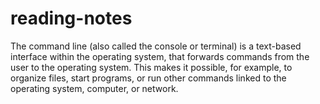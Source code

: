 # reading-notes
The command line (also called the console or terminal) is a text-based interface within the operating system, that forwards commands from the user to the operating system. This makes it possible, for example, to organize files, start programs, or run other commands linked to the operating system, computer, or network.
